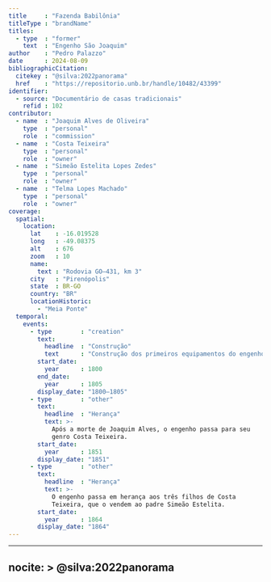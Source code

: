```yaml
---
title     : "Fazenda Babilônia"
titleType : "brandName"
titles:
  - type  : "former"
    text  : "Engenho São Joaquim"
author    : "Pedro Palazzo"
date      : 2024-08-09
bibliographicCitation:
  citekey : "@silva:2022panorama"
  href    : "https://repositorio.unb.br/handle/10482/43399"
identifier:
  - source: "Documentário de casas tradicionais"
    refid : 102
contributor:
  - name  : "Joaquim Alves de Oliveira"
    type  : "personal"
    role  : "commission"
  - name  : "Costa Teixeira"
    type  : "personal"
    role  : "owner"
  - name  : "Simeão Estelita Lopes Zedes"
    type  : "personal"
    role  : "owner"
  - name  : "Telma Lopes Machado"
    type  : "personal"
    role  : "owner"
coverage:
  spatial:
    location:
      lat    : -16.019528
      long   : -49.08375
      alt    : 676
      zoom   : 10
      name:
        text : "Rodovia GO–431, km 3"
      city   : "Pirenópolis"
      state  : BR-GO
      country: "BR"
      locationHistoric:
        - "Meia Ponte"
  temporal:
    events:
      - type        : "creation"
        text:
          headline  : "Construção"
          text      : "Construção dos primeiros equipamentos do engenho"
        start_date:
          year      : 1800
        end_date:
          year      : 1805
        display_date: "1800–1805"
      - type        : "other"
        text:
          headline  : "Herança"
          text: >-
            Após a morte de Joaquim Alves, o engenho passa para seu
            genro Costa Teixeira.
        start_date:
          year      : 1851
        display_date: "1851"
      - type        : "other"
        text:
          headline  : "Herança"
          text: >-
            O engenho passa em herança aos três filhos de Costa
            Teixeira, que o vendem ao padre Simeão Estelita.
        start_date:
          year      : 1864
        display_date: "1864"
---
```


---
nocite: >
  @silva:2022panorama
---

